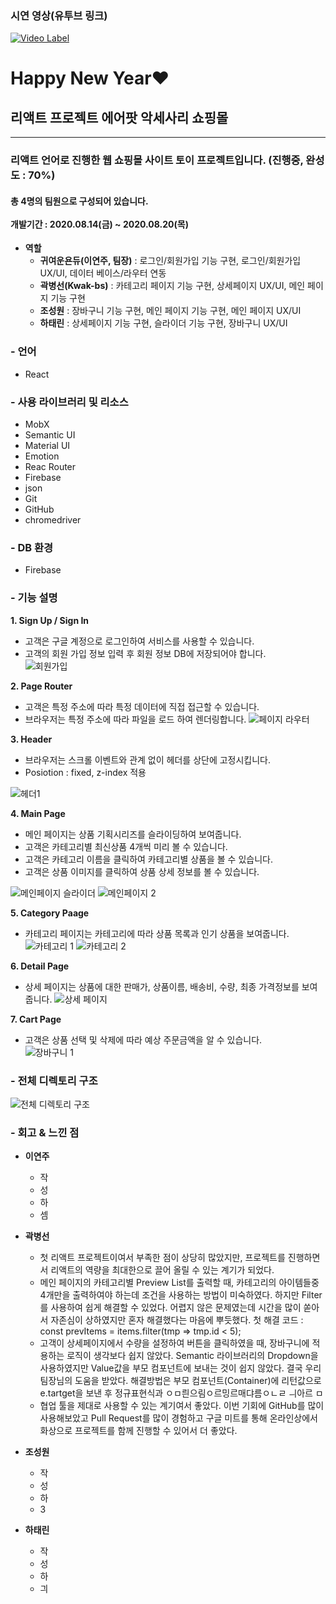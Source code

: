 
### 시연 영상(유투브 링크)
[![Video Label](http://img.youtube.com/vi/YOCiTByHRqs/0.jpg)](https://www.youtube.com/watch?v=YOCiTByHRqs) 

# Happy New Year:heart: 
## 리액트 프로젝트 에어팟 악세사리 쇼핑몰 
---
### 리액트 언어로 진행한 웹 쇼핑몰 사이트 토이 프로젝트입니다. (진행중, 완성도 : 70%)
#### 총 4명의 팀원으로 구성되어 있습니다. <br><br>개발기간  :  2020.08.14(금) ~ 2020.08.20(목) 
- **역할** 
  - **귀여운욘듀(이연주, 팀장)** : 로그인/회원가입 기능 구현, 로그인/회원가입 UX/UI, 데이터 베이스/라우터 연동
  * **곽병선(Kwak-bs)** : 카테고리 페이지 기능 구현, 상세페이지 UX/UI, 메인 페이지 기능 구현
  + **조성원** : 장바구니 기능 구현, 메인 페이지 기능 구현, 메인 페이지 UX/UI
  - **하태린** : 상세페이지 기능 구현, 슬라이더 기능 구현, 장바구니 UX/UI

### - 언어 
* React

### - 사용 라이브러리 및 리소스
* MobX
* Semantic UI
* Material UI
* Emotion
* Reac Router
* Firebase 
* json
* Git
* GitHub
* chromedriver


### - DB 환경 
* Firebase


### - 기능 설명

**1. Sign Up / Sign In**
- 고객은 구글 계정으로 로그인하여 서비스를 사용할 수 있습니다.
- 고객의 회원 가입 정보 입력 후 회원 정보 DB에 저장되어야 합니다.    
![회원가입](https://user-images.githubusercontent.com/51367622/90961683-a2e85400-e4e5-11ea-9301-27176503b4d7.PNG)

**2. Page Router**
- 고객은 특정 주소에 따라 특정 데이터에 직접 접근할 수 있습니다.
- 브라우저는 특정 주소에 따라 파일을 로드 하여 렌더링합니다. 
![페이지 라우터](https://user-images.githubusercontent.com/51367622/90961679-a1b72700-e4e5-11ea-950e-559970d26c36.PNG)

**3. Header**
- 브라우저는 스크롤 이벤트와 관계 없이 헤더를 상단에 고정시킵니다. 
- Posiotion : fixed, z-index 적용

![헤더1](https://user-images.githubusercontent.com/51367622/90961680-a1b72700-e4e5-11ea-949c-02d251e366f9.PNG)

**4. Main Page**

- 메인 페이지는 상품 기획시리즈를 슬라이딩하여 보여줍니다.
- 고객은 카테고리별 최신상품 4개씩 미리 볼 수 있습니다. 
- 고객은 카테고리 이름을 클릭하여 카테고리별 상품을 볼 수 있습니다.
- 고객은 상품 이미지를 클릭하여 상품 상세 정보를 볼 수 있습니다. 

![메인페이지 슬라이더](https://user-images.githubusercontent.com/51367622/90961688-a4b21780-e4e5-11ea-9ae7-15622611a386.PNG)
![메인페이지 2](https://user-images.githubusercontent.com/51367622/90961685-a380ea80-e4e5-11ea-882a-7ec349826a17.PNG)

**5. Category Paage**
- 카테고리 페이지는 카테고리에 따라 상품 목록과 인기 상품을 보여줍니다.
![카테고리 1](https://user-images.githubusercontent.com/51367622/90961697-a7ad0800-e4e5-11ea-83dd-219994f90adc.PNG)
![카테고리 2](https://user-images.githubusercontent.com/51367622/90961677-9fed6380-e4e5-11ea-9edf-b8cd3e1a2193.PNG)

**6. Detail Page**
- 상세 페이지는 상품에 대한 판매가, 상품이름, 배송비, 수량, 최종 가격정보를 보여줍니다. 
![상세 페이지](https://user-images.githubusercontent.com/51367622/90961693-a54aae00-e4e5-11ea-8fce-c0eb20ab8b6c.PNG)

**7. Cart Page**
- 고객은 상품 선택 및 삭제에 따라 예상 주문금액을 알 수 있습니다.  
![장바구니 1](https://user-images.githubusercontent.com/51367622/90961694-a5e34480-e4e5-11ea-856d-9f584440b940.PNG)

### - 전체 디렉토리 구조 
![전체 디렉토리 구조](https://user-images.githubusercontent.com/51367622/90961695-a67bdb00-e4e5-11ea-9d04-c2fa5dfaed6b.PNG)

### - 회고 & 느낀 점

- **이연주** 
  - 작 
  * 성 
  + 하 
  - 셈 
 
- **곽병선**  
  - 첫 리액트 프로젝트이여서 부족한 점이 상당히 많았지만, 프로젝트를 진행하면서 리액트의 역량을 최대한으로 끌어 올릴 수 있는 계기가 되었다.
  * 메인 페이지의 카테고리별 Preview List를 출력할 때, 카테고리의 아이템들중 4개만을 출력하여야 하는데 조건을 사용하는 방법이 미숙하였다. 하지만 Filter를 사용하여 쉽게 해결할 수 있었다. 어렵지 않은 문제였는데 시간을 많이 쏟아서 자존심이 상하였지만 혼자 해결했다는 마음에 뿌듯했다. 첫 해결 코드 : const prevItems = items.filter(tmp => tmp.id < 5); 
  + 고객이 상세페이지에서 수량을 설정하여 버튼을 클릭하였을 때, 장바구니에 적용하는 로직이 생각보다 쉽지 않았다. Semantic 라이브러리의 Dropdown을 사용하였지만 Value값을 부모 컴포넌트에 보내는 것이 쉽지 않았다. 결국 우리 팀장님의 도움을 받았다. 해결방법은 부모 컴포넌트(Container)에 리턴값으로 e.tartget을 보낸 후 정규표현식과 ㅇㅁ릔으림ㅇ르밍르매댜름ㅇㄴㄹ ㅢ아르 ㅁ 
  - 협업 툴을 제대로 사용할 수 있는 계기여서 좋았다. 이번 기회에 GitHub를 많이 사용해보았고 Pull Request를 많이 경험하고 구글 미트를 통해 온라인상에서 화상으로 프로젝트를 함께 진행할 수 있어서 더 좋았다. 
 
- **조성원** 
  - 작
  * 성
  + 하
  - 3
  
- **하태린** 
  - 작
  * 성
  + 하
  - 긔
